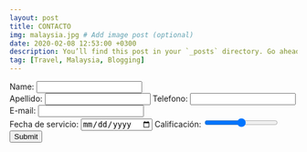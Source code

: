 ```yaml
---
layout: post
title: CONTACTO
img: malaysia.jpg # Add image post (optional)
date: 2020-02-08 12:53:00 +0300
description: You’ll find this post in your `_posts` directory. Go ahead and edit it and re-build the site to see your changes. # Add post description (optional)
tag: [Travel, Malaysia, Blogging]
---
```


<form action="https://formspree.io/f/mknyvryr" method="post">
Name: <input type="text" name="name"><br>
Apellido: <input type="text">
Telefono: <input type="tel">
E-mail: <input type="text" name="email"><br>
Fecha de servicio: <input type="date">
Calificación: <input type="range">
<input type="submit">
</form>

